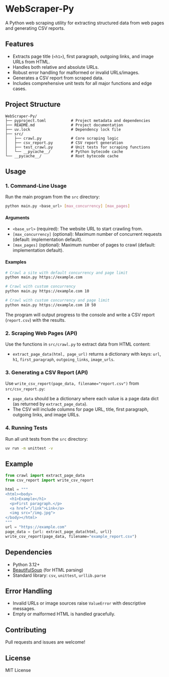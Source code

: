 # WebScraper-Py

A Python web scraping utility for extracting structured data from web pages and generating CSV reports.

## Features
- Extracts page title (`<h1>`), first paragraph, outgoing links, and image URLs from HTML.
- Handles both relative and absolute URLs.
- Robust error handling for malformed or invalid URLs/images.
- Generates a CSV report from scraped data.
- Includes comprehensive unit tests for all major functions and edge cases.

## Project Structure
```
WebScraper-Py/
├── pyproject.toml           # Project metadata and dependencies
├── README.md                # Project documentation
├── uv.lock                  # Dependency lock file
├── src/
│   ├── crawl.py             # Core scraping logic
│   ├── csv_report.py        # CSV report generation
│   ├── test_crawl.py        # Unit tests for scraping functions
│   └── __pycache__/         # Python bytecode cache
└── __pycache__/             # Root bytecode cache
```


## Usage

### 1. Command-Line Usage
Run the main program from the `src` directory:
```bash
python main.py <base_url> [max_concurrency] [max_pages]
```

#### Arguments
- `<base_url>` (required): The website URL to start crawling from.
- `[max_concurrency]` (optional): Maximum number of concurrent requests (default: implementation default).
- `[max_pages]` (optional): Maximum number of pages to crawl (default: implementation default).

#### Examples
```bash
# Crawl a site with default concurrency and page limit
python main.py https://example.com

# Crawl with custom concurrency
python main.py https://example.com 10

# Crawl with custom concurrency and page limit
python main.py https://example.com 10 50
```

The program will output progress to the console and write a CSV report (`report.csv`) with the results.

### 2. Scraping Web Pages (API)
Use the functions in `src/crawl.py` to extract data from HTML content:
- `extract_page_data(html, page_url)` returns a dictionary with keys: `url`, `h1`, `first_paragraph`, `outgoing_links`, `image_urls`.

### 3. Generating a CSV Report (API)
Use `write_csv_report(page_data, filename="report.csv")` from `src/csv_report.py`:
- `page_data` should be a dictionary where each value is a page data dict (as returned by `extract_page_data`).
- The CSV will include columns for page URL, title, first paragraph, outgoing links, and image URLs.

### 4. Running Tests
Run all unit tests from the `src` directory:
```bash
uv run -m unittest -v
```

## Example
```python
from crawl import extract_page_data
from csv_report import write_csv_report

html = """
<html><body>
  <h1>Example</h1>
  <p>First paragraph.</p>
  <a href="/link">Link</a>
  <img src="/img.jpg">
</body></html>
"""
url = "https://example.com"
page_data = {url: extract_page_data(html, url)}
write_csv_report(page_data, filename="example_report.csv")
```

## Dependencies
- Python 3.12+
- [BeautifulSoup](https://www.crummy.com/software/BeautifulSoup/) (for HTML parsing)
- Standard library: `csv`, `unittest`, `urllib.parse`

## Error Handling
- Invalid URLs or image sources raise `ValueError` with descriptive messages.
- Empty or malformed HTML is handled gracefully.

## Contributing
Pull requests and issues are welcome!

## License
MIT License
